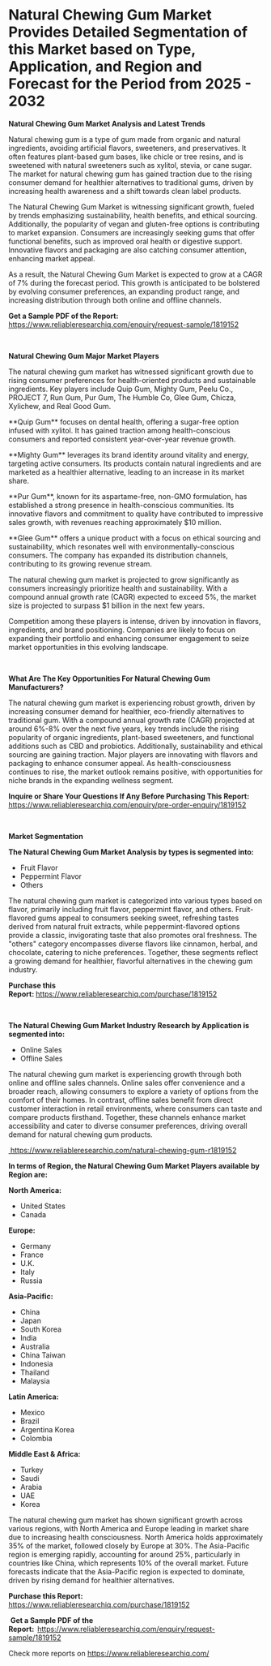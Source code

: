 <p><h1>Natural Chewing Gum Market Provides Detailed Segmentation of this Market based on Type, Application, and Region and Forecast for the Period from 2025 - 2032</h1></p><p><strong>Natural Chewing Gum Market Analysis and Latest Trends</strong></p>
<p><p>Natural chewing gum is a type of gum made from organic and natural ingredients, avoiding artificial flavors, sweeteners, and preservatives. It often features plant-based gum bases, like chicle or tree resins, and is sweetened with natural sweeteners such as xylitol, stevia, or cane sugar. The market for natural chewing gum has gained traction due to the rising consumer demand for healthier alternatives to traditional gums, driven by increasing health awareness and a shift towards clean label products.</p><p>The Natural Chewing Gum Market is witnessing significant growth, fueled by trends emphasizing sustainability, health benefits, and ethical sourcing. Additionally, the popularity of vegan and gluten-free options is contributing to market expansion. Consumers are increasingly seeking gums that offer functional benefits, such as improved oral health or digestive support. Innovative flavors and packaging are also catching consumer attention, enhancing market appeal.</p><p>As a result, the Natural Chewing Gum Market is expected to grow at a CAGR of 7% during the forecast period. This growth is anticipated to be bolstered by evolving consumer preferences, an expanding product range, and increasing distribution through both online and offline channels.</p></p>
<p><strong>Get a Sample PDF of the Report:&nbsp;</strong> <a href="https://www.reliableresearchiq.com/enquiry/request-sample/1819152?utm_campaign=2267&utm_medium=2&utm_source=Github&utm_content=ia&utm_term=14022025&utm_id=natural-chewing-gum">https://www.reliableresearchiq.com/enquiry/request-sample/1819152</a></p>
<p>&nbsp;</p>
<p><strong>Natural Chewing Gum Major Market Players</strong></p>
<p><p>The natural chewing gum market has witnessed significant growth due to rising consumer preferences for health-oriented products and sustainable ingredients. Key players include Quip Gum, Mighty Gum, Peelu Co., PROJECT 7, Run Gum, Pur Gum, The Humble Co, Glee Gum, Chicza, Xylichew, and Real Good Gum. </p><p>**Quip Gum** focuses on dental health, offering a sugar-free option infused with xylitol. It has gained traction among health-conscious consumers and reported consistent year-over-year revenue growth.</p><p>**Mighty Gum** leverages its brand identity around vitality and energy, targeting active consumers. Its products contain natural ingredients and are marketed as a healthier alternative, leading to an increase in its market share.</p><p>**Pur Gum**, known for its aspartame-free, non-GMO formulation, has established a strong presence in health-conscious communities. Its innovative flavors and commitment to quality have contributed to impressive sales growth, with revenues reaching approximately $10 million.</p><p>**Glee Gum** offers a unique product with a focus on ethical sourcing and sustainability, which resonates well with environmentally-conscious consumers. The company has expanded its distribution channels, contributing to its growing revenue stream.</p><p>The natural chewing gum market is projected to grow significantly as consumers increasingly prioritize health and sustainability. With a compound annual growth rate (CAGR) expected to exceed 5%, the market size is projected to surpass $1 billion in the next few years.</p><p>Competition among these players is intense, driven by innovation in flavors, ingredients, and brand positioning. Companies are likely to focus on expanding their portfolio and enhancing consumer engagement to seize market opportunities in this evolving landscape.</p></p>
<p>&nbsp;</p>
<p><strong>What Are The Key Opportunities For Natural Chewing Gum Manufacturers?</strong></p>
<p><p>The natural chewing gum market is experiencing robust growth, driven by increasing consumer demand for healthier, eco-friendly alternatives to traditional gum. With a compound annual growth rate (CAGR) projected at around 6%-8% over the next five years, key trends include the rising popularity of organic ingredients, plant-based sweeteners, and functional additions such as CBD and probiotics. Additionally, sustainability and ethical sourcing are gaining traction. Major players are innovating with flavors and packaging to enhance consumer appeal. As health-consciousness continues to rise, the market outlook remains positive, with opportunities for niche brands in the expanding wellness segment.</p></p>
<p><strong>Inquire or Share Your Questions If Any Before Purchasing This Report:</strong> <a href="https://www.reliableresearchiq.com/enquiry/pre-order-enquiry/1819152?utm_campaign=2267&utm_medium=2&utm_source=Github&utm_content=ia&utm_term=14022025&utm_id=natural-chewing-gum">https://www.reliableresearchiq.com/enquiry/pre-order-enquiry/1819152</a></p>
<p>&nbsp;</p>
<p><strong>Market Segmentation</strong></p>
<p><strong>The Natural Chewing Gum Market Analysis by types is segmented into:</strong></p>
<p><ul><li>Fruit Flavor</li><li>Peppermint Flavor</li><li>Others</li></ul></p>
<p><p>The natural chewing gum market is categorized into various types based on flavor, primarily including fruit flavor, peppermint flavor, and others. Fruit-flavored gums appeal to consumers seeking sweet, refreshing tastes derived from natural fruit extracts, while peppermint-flavored options provide a classic, invigorating taste that also promotes oral freshness. The "others" category encompasses diverse flavors like cinnamon, herbal, and chocolate, catering to niche preferences. Together, these segments reflect a growing demand for healthier, flavorful alternatives in the chewing gum industry.</p></p>
<p><strong>Purchase this Report:&nbsp;</strong><a href="https://www.reliableresearchiq.com/purchase/1819152?utm_campaign=2267&utm_medium=2&utm_source=Github&utm_content=ia&utm_term=14022025&utm_id=natural-chewing-gum">https://www.reliableresearchiq.com/purchase/1819152</a></p>
<p>&nbsp;</p>
<p><strong>The Natural Chewing Gum Market Industry Research by Application is segmented into:</strong></p>
<p><ul><li>Online Sales</li><li>Offline Sales</li></ul></p>
<p><p>The natural chewing gum market is experiencing growth through both online and offline sales channels. Online sales offer convenience and a broader reach, allowing consumers to explore a variety of options from the comfort of their homes. In contrast, offline sales benefit from direct customer interaction in retail environments, where consumers can taste and compare products firsthand. Together, these channels enhance market accessibility and cater to diverse consumer preferences, driving overall demand for natural chewing gum products.</p></p>
<p><a href="https://www.reliableresearchiq.com/natural-chewing-gum-r1819152?utm_campaign=2267&utm_medium=2&utm_source=Github&utm_content=ia&utm_term=14022025&utm_id=natural-chewing-gum">&nbsp;https://www.reliableresearchiq.com/natural-chewing-gum-r1819152</a></p>
<p><strong>In terms of Region, the Natural Chewing Gum Market Players available by Region are:</strong></p>
<p>
    <p> <strong> North America: </strong>
        <ul>
            <li>United States</li>
            <li>Canada</li>
        </ul>
        </p> 
    <p> <strong> Europe: </strong>
        <ul>
            <li>Germany</li>
            <li>France</li>
            <li>U.K.</li>
            <li>Italy</li>
            <li>Russia</li>
        </ul>
        </p> 
    <p> <strong> Asia-Pacific: </strong>
        <ul>
            <li>China</li>
            <li>Japan</li>
            <li>South Korea</li>
            <li>India</li>
            <li>Australia</li>
            <li>China Taiwan</li>
            <li>Indonesia</li>
            <li>Thailand</li>
            <li>Malaysia</li>
        </ul>
        </p> 
    <p> <strong> Latin America: </strong>
        <ul>
            <li>Mexico</li>
            <li>Brazil</li>
            <li>Argentina Korea</li>
            <li>Colombia</li>
        </ul>
        </p> 
    <p> <strong> Middle East & Africa: </strong>
        <ul>
            <li>Turkey</li>
            <li>Saudi</li>
            <li>Arabia</li>
            <li>UAE</li>
            <li>Korea</li>
        </ul>
    </p>
    </p>
<p><p>The natural chewing gum market has shown significant growth across various regions, with North America and Europe leading in market share due to increasing health consciousness. North America holds approximately 35% of the market, followed closely by Europe at 30%. The Asia-Pacific region is emerging rapidly, accounting for around 25%, particularly in countries like China, which represents 10% of the overall market. Future forecasts indicate that the Asia-Pacific region is expected to dominate, driven by rising demand for healthier alternatives.</p></p>
<p><strong>Purchase this Report: </strong><a href="https://www.reliableresearchiq.com/purchase/1819152?utm_campaign=2267&utm_medium=2&utm_source=Github&utm_content=ia&utm_term=14022025&utm_id=natural-chewing-gum">https://www.reliableresearchiq.com/purchase/1819152</a></p>
<p>&nbsp;<strong>Get a Sample PDF of the Report:&nbsp;&nbsp;</strong><a href="https://www.reliableresearchiq.com/enquiry/request-sample/1819152?utm_campaign=2267&utm_medium=2&utm_source=Github&utm_content=ia&utm_term=14022025&utm_id=natural-chewing-gum">https://www.reliableresearchiq.com/enquiry/request-sample/1819152</a></p>
<p><strong></strong></p>
<p>Check more reports on <a href="https://www.reliableresearchiq.com/?utm_campaign=2267&utm_medium=2&utm_source=Github&utm_content=ia&utm_term=14022025&utm_id=natural-chewing-gum">https://www.reliableresearchiq.com/</a></p>